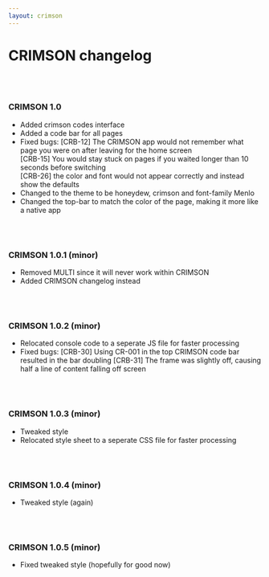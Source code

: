 ```yaml
---
layout: crimson
---
```

# CRIMSON changelog
<br/>
<br/>

### CRIMSON 1.0
- Added crimson codes interface
- Added a code bar for all pages
- Fixed bugs:
[CRB-12] The CRIMSON app would not remember what page you were on after leaving for the home screen <br/>
[CRB-15] You would stay stuck on pages if you waited longer than 10 seconds before switching <br/>
[CRB-26] the color and font would not appear correctly and instead show the defaults <br/>
- Changed to the theme to be honeydew, crimson and font-family Menlo <br/>
- Changed the top-bar to match the color of the page, making it more like a native app
<br/>
<br/>

### CRIMSON 1.0.1 (minor)
- Removed MULTI since it will never work within CRIMSON
- Added CRIMSON changelog instead
<br/>
<br/>

### CRIMSON 1.0.2 (minor)
- Relocated console code to a seperate JS file for faster processing
- Fixed bugs:
[CRB-30] Using CR-001 in the top CRIMSON code bar resulted in the bar doubling
[CRB-31] The frame was slightly off, causing half a line of content falling off screen
<br/>
<br/>

### CRIMSON 1.0.3 (minor)
- Tweaked style
- Relocated style sheet to a seperate CSS file for faster processing
<br/>
<br/>

### CRIMSON 1.0.4 (minor)
- Tweaked style (again)
<br/>
<br/>

### CRIMSON 1.0.5 (minor)
- Fixed tweaked style (hopefully for good now)